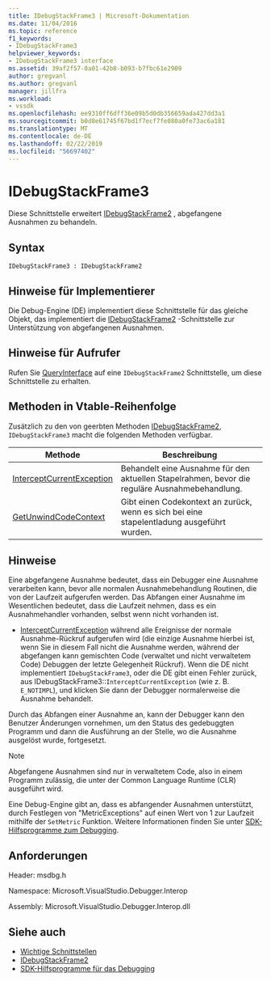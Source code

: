 ```yaml
---
title: IDebugStackFrame3 | Microsoft-Dokumentation
ms.date: 11/04/2016
ms.topic: reference
f1_keywords:
- IDebugStackFrame3
helpviewer_keywords:
- IDebugStackFrame3 interface
ms.assetid: 39af2f57-0a01-42b8-b093-b7fbc61e2909
author: gregvanl
ms.author: gregvanl
manager: jillfra
ms.workload:
- vssdk
ms.openlocfilehash: ee9310ff6dff36e09b5d0db356659ada427dd3a1
ms.sourcegitcommit: b0d8e61745f67bd1f7ecf7fe080a0fe73ac6a181
ms.translationtype: MT
ms.contentlocale: de-DE
ms.lasthandoff: 02/22/2019
ms.locfileid: "56697402"
---
```

# <a name="idebugstackframe3"></a>IDebugStackFrame3
Diese Schnittstelle erweitert [IDebugStackFrame2](../../../extensibility/debugger/reference/idebugstackframe2.md) , abgefangene Ausnahmen zu behandeln.

## <a name="syntax"></a>Syntax

```
IDebugStackFrame3 : IDebugStackFrame2
```

## <a name="notes-for-implementers"></a>Hinweise für Implementierer
 Die Debug-Engine (DE) implementiert diese Schnittstelle für das gleiche Objekt, das implementiert die [IDebugStackFrame2](../../../extensibility/debugger/reference/idebugstackframe2.md) -Schnittstelle zur Unterstützung von abgefangenen Ausnahmen.

## <a name="notes-for-callers"></a>Hinweise für Aufrufer
 Rufen Sie [QueryInterface](/cpp/atl/queryinterface) auf eine `IDebugStackFrame2` Schnittstelle, um diese Schnittstelle zu erhalten.

## <a name="methods-in-vtable-order"></a>Methoden in Vtable-Reihenfolge
 Zusätzlich zu den von geerbten Methoden [IDebugStackFrame2](../../../extensibility/debugger/reference/idebugstackframe2.md), `IDebugStackFrame3` macht die folgenden Methoden verfügbar.

|Methode|Beschreibung|
|------------|-----------------|
|[InterceptCurrentException](../../../extensibility/debugger/reference/idebugstackframe3-interceptcurrentexception.md)|Behandelt eine Ausnahme für den aktuellen Stapelrahmen, bevor die reguläre Ausnahmebehandlung.|
|[GetUnwindCodeContext](../../../extensibility/debugger/reference/idebugstackframe3-getunwindcodecontext.md)|Gibt einen Codekontext an zurück, wenn es sich bei eine stapelentladung ausgeführt wurden.|

## <a name="remarks"></a>Hinweise
 Eine abgefangene Ausnahme bedeutet, dass ein Debugger eine Ausnahme verarbeiten kann, bevor alle normalen Ausnahmebehandlung Routinen, die von der Laufzeit aufgerufen werden. Das Abfangen einer Ausnahme im Wesentlichen bedeutet, dass die Laufzeit nehmen, dass es ein Ausnahmehandler vorhanden, selbst wenn nicht vorhanden ist.

- [InterceptCurrentException](../../../extensibility/debugger/reference/idebugstackframe3-interceptcurrentexception.md) während alle Ereignisse der normale Ausnahme-Rückruf aufgerufen wird (die einzige Ausnahme hierbei ist, wenn Sie in diesem Fall nicht die Ausnahme werden, während der abgefangen kann gemischten Code (verwaltet und nicht verwaltetem Code) Debuggen der letzte Gelegenheit Rückruf). Wenn die DE nicht implementiert `IDebugStackFrame3`, oder die DE gibt einen Fehler zurück, aus IDebugStackFrame3::`InterceptCurrentException` (wie z. B. `E_NOTIMPL`), und klicken Sie dann der Debugger normalerweise die Ausnahme behandelt.

 Durch das Abfangen einer Ausnahme an, kann der Debugger kann den Benutzer Änderungen vornehmen, um den Status des gedebuggten Programm und dann die Ausführung an der Stelle, wo die Ausnahme ausgelöst wurde, fortgesetzt.

> [!NOTE]
>  Abgefangene Ausnahmen sind nur in verwaltetem Code, also in einem Programm zulässig, die unter der Common Language Runtime (CLR) ausgeführt wird.

 Eine Debug-Engine gibt an, dass es abfangender Ausnahmen unterstützt, durch Festlegen von "MetricExceptions" auf einen Wert von 1 zur Laufzeit mithilfe der `SetMetric` Funktion. Weitere Informationen finden Sie unter [SDK-Hilfsprogramme zum Debugging](../../../extensibility/debugger/reference/sdk-helpers-for-debugging.md).

## <a name="requirements"></a>Anforderungen
 Header: msdbg.h

 Namespace: Microsoft.VisualStudio.Debugger.Interop

 Assembly: Microsoft.VisualStudio.Debugger.Interop.dll

## <a name="see-also"></a>Siehe auch
- [Wichtige Schnittstellen](../../../extensibility/debugger/reference/core-interfaces.md)
- [IDebugStackFrame2](../../../extensibility/debugger/reference/idebugstackframe2.md)
- [SDK-Hilfsprogramme für das Debugging](../../../extensibility/debugger/reference/sdk-helpers-for-debugging.md)